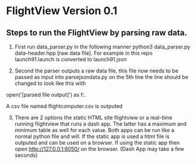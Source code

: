 # FlightView Version 0.1

## Steps to run the FlightView by parsing raw data.

1. First run data_parser.py in the following manner python3 data_parser.py data-header.hpp [raw data file]. For example in this repo launch91.launch is converted to launch91.json

2. Second the parser outputs a raw data file, this file now needs to be passed as input into parsejsondata.py on the 5th line the line should be changed to look like this with 

open('[parsed file output]') as f:. 

A csv file named flightcomputer.csv is outputed

3. There are 2 options the static HTML site flightview or a real-time running flightview that runs a dash app. The latter has a maximum and minimum table as well for each value. Both apps can be run like a normal python file and will. If the static app is used a html file is outputed and can be used on a browser. If using the static app then open http://127.0.0.1:8050/ on the browser. (Dash App may take a few seconds)
